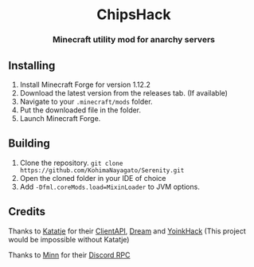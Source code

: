 <h1 align="center">ChipsHack</h1>  
<h3 align="center">Minecraft utility mod for anarchy servers</h3>  
  
  
## Installing

 1. Install Minecraft Forge for version 1.12.2
 2. Download the latest version from the releases tab. (If available)
 3. Navigate to your `.minecraft/mods` folder.
 4. Put the downloaded file in the folder.
 5. Launch Minecraft Forge.

## Building

 1. Clone the repository. `git clone https://github.com/KohimaNayagato/Serenity.git`
 2. Open the cloned folder in your IDE of choice
 3. Add `-Dfml.coreMods.load=MixinLoader` to JVM options.

## Credits
Thanks to [Katatje](https://github.com/Katatje) for their [ClientAPI](https://github.com/Katatje/ClientAPI), [Dream](https://github.com/Katatje/Dream) and [YoinkHack](https://github.com/Katatje/yoinkhack) (This project would be impossible without Katatje)

Thanks to [Minn](https://github.com/MinnDevelopment) for their [Discord RPC](https://github.com/MinnDevelopment/java-discord-rpc)

